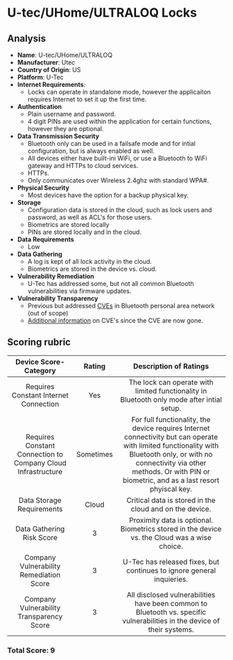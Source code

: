 # U-tec/UHome/ULTRALOQ Locks
## Analysis
- **Name**: U-tec/UHome/ULTRALOQ
- **Manufacturer**: Utec
- **Country of Origin**: US
- **Platform**: U-Tec
- **Internet Requirements**:
    - Locks can operate in standalone mode, however the applicaiton requires Internet to set it up the first time.  
- **Authentication**
   - Plain username and password.
   - 4 digit PINs are used within the application for certain functions, however they are optional.  
- **Data Transmission Security**
    - Bluetooth only can be used in a failsafe mode and for intial configuration, but is always enabled as well.
    - All devices either have built-ini WiFi, or use a Bluetooth to WiFi gateway and HTTPs to cloud services.
    - HTTPs.  
    - Only communicates over Wireless 2.4ghz with standard WPA#.  
- **Physical Security**
    - Most devices have the option for a backup physical key.
- **Storage**
    - Configuration data is stored in the cloud, such as lock users and password, as well as ACL's for those users.
    - Biometrics are stored locally
    - PINs are stored locally and in the cloud.
- **Data Requirements**
    - Low
- **Data Gathering**
  - A log is kept of all lock activity in the cloud.
  - Biometrics are stored in the device vs. cloud.
- **Vulnerability Remediation**
  - U-Tec has addressed some, but not all common Bluetooth vulnerabilities via firmware updates.
- **Vulnerability Transparency**
  - Previous but addressed [CVEs](https://app.opencve.io/cve/?vendor=u-tec&product=ultraloq_ul3_bt) in Bluetooth personal area network (out of scope)
  - [Additional information](https://threatpost.com/smart-lock-turns-out-to-be-not-so-smart-or-secure/146091/) on CVE's since the CVE are now gone.

## Scoring rubric
| Device Score-Category |  Rating | Description of Ratings | 
| :---: | :---: | :---: | 
| Requires Constant Internet Connection | Yes | The lock can operate with limited functionality in Bluetooth only mode after intial setup.   |
| Requires Constant Connection to Company Cloud Infrastructure | Sometimes | For full functionality, the device requires Internet connectivity but can operate with limited functionality with Bluetooth only, or with no connectivity via other methods.  Or with PIN or biometric, and as a last resort phyiscal key. |
| Data Storage Requirements | Cloud | Critical data is stored in the cloud and on the device. |
| Data Gathering Risk Score | 3 | Proximity data is optional.  Biometrics stored in the device vs. the Cloud was a wise choice. |
| Company Vulnerability Remediation Score | 3 | U-Tec has released fixes, but continues to ignore general inquieries. |
| Company Vulnerability Transparency Score | 3 | All disclosed vulnerabilities have been common to Bluetooth vs. specific vulnerabilities in the device of their systems. | 

### Total Score: 9
